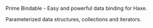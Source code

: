 Prime Bindable - Easy and powerful data binding for Haxe.

Parameterized data structures, collections and iterators. 

